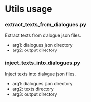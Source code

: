 # Utils usage

### extract_texts_from_dialogues.py
Extract texts from dialogue json files.
- arg1: dialogues json directory
- arg2: output directory


### inject_texts_into_dialogues.py
Inject texts into dialogue json files.
- arg1: dialogues json directory
- arg2: texts directory
- arg3: output directory